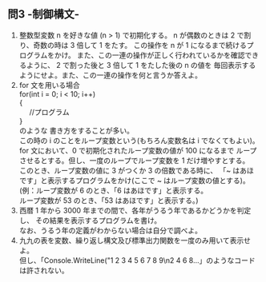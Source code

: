 ## 問3 -制御構文-
1. 整数型変数 n を好きな値 (n > 1) で初期化する。
n が偶数のときは 2 で割り、奇数の時は 3 倍して 1 をたす。
この操作を n が 1 になるまで続けるプログラムをかけ。
また、この一連の操作が正しく行われているかを確認できるように、
2 で割った後と 3 倍して 1 をたした後の n の値を
毎回表示するようにせよ。また、この一連の操作を何と言うか答えよ。
1. for 文を用いる場合  
for(int i = 0; i < 10; i++)  
{  
&nbsp;&nbsp;&nbsp;&nbsp;&nbsp;//プログラム  
}  
のような
書き方をすることが多い。  
この時の i のことをループ変数という(もちろん変数名は i でなくてもよい)。  
for 文において、0 で初期化されたループ変数の値が 100 になるまで
ループさせるとする。但し、一度のループでループ変数を 1 だけ増やすとする。  
このとき、ループ変数の値に 3 がつくか 3 の倍数である時に、
「~ はあほです」と表示するプログラムをかけ(ここで ~ はループ変数の値とする)。  
 (例：ループ変数が 6 のとき、「6 はあほです」と表示する。  
 ループ変数が 53 のとき、「53 はあほです」と表示する。)
1. 西暦 1 年から 3000 年までの間で、各年がうるう年であるかどうかを判定し、
その結果を表示するプログラムを書け。  
なお、うるう年の定義がわからない場合は自分で調べよ。
1. 九九の表を変数、繰り返し構文及び標準出力関数を一度のみ用いて表示せよ。  
但し、「Console.WriteLine("1 2 3 4 5 6 7 8 9\n2 4 6 8...」のようなコードは許されない。
